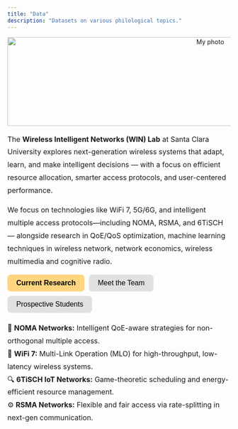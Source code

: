 ```yaml
---
title: "Data"
description: "Datasets on various philological topics."
---
```


<p align="center">
  <img src="/lab.jpeg" alt="My photo" width="900" height="200"/>
</p>

<p style="font-size: 16px; line-height: 1.8;">
  The <strong>Wireless Intelligent Networks (WIN) Lab</strong> at Santa Clara University explores next-generation wireless systems that adapt, learn, and make intelligent decisions — with a focus on efficient resource allocation, smarter access protocols, and user-centered performance.
</p>

<p style="font-size: 16px; line-height: 1.8;">
We focus on technologies like WiFi 7, 5G/6G, and intelligent multiple access protocols—including NOMA, RSMA, and 6TiSCH — alongside research in QoE/QoS optimization, machine learning techniques in wireless network, network economics, wireless multimedia and cognitive radio.
</p>


<style>
.toggle-wrapper {
  display: flex;
  justify-content: center;
  margin-bottom: 20px;
}

.toggle-buttons {
  display: flex;
  gap: 10px;
  flex-wrap: wrap;
}

.toggle-buttons button {
  padding: 10px 20px;
  font-size: 16px;
  border: none;
  border-radius: 8px;
  background-color: #e0e0e0;
  cursor: pointer;
  transition: background-color 0.3s ease;
}

.toggle-buttons button:hover {
  background-color: #ffd580; /* orange highlight on hover */
}

.toggle-buttons button.active {
  background-color: #ffd580;
  font-weight: bold;
}

.toggle-section {
  display: none;
}
.toggle-section.active {
  display: block;
}
</style>

<div class="toggle-wrapper">
  <div class="toggle-buttons">
    <button id="btn-research" class="active" onclick="showSection('research')">Current Research</button>
    <button id="btn-people" onclick="showSection('people')">Meet the Team</button>
    <button id="btn-prospective" onclick="showSection('prospective')">Prospective Students</button>
  </div>
</div>

<div id="research" class="toggle-section active">
<ul style="font-size: 16px; line-height: 1.8; list-style: none; padding-left: 0;">
  <li>📡 <strong>NOMA Networks:</strong> Intelligent QoE-aware strategies for non-orthogonal multiple access.</li>
  <li>🧠 <strong>WiFi 7:</strong> Multi-Link Operation (MLO) for high-throughput, low-latency wireless systems.</li>
  <li>🔍 <strong>6TiSCH IoT Networks:</strong> Game-theoretic scheduling and energy-efficient resource management.</li>
  <li>⚙️ <strong>RSMA Networks:</strong> Flexible and fair access via rate-splitting in next-gen communication.</li>
</ul>

</div>

<div id="people" class="toggle-section">
  <h3>Undergraduate Students:</h3>
  <div style="display: flex; flex-wrap: wrap; gap: 40px; justify-content: space-between;">
    <div style="flex: 1 1 45%; display: flex; gap: 20px; align-items: center;">
      <img src="/picture1.jpeg" alt="Derek Chui" style="width: 120px; height: 120px; object-fit: cover; border-radius: 8px;">
      <div>
        <h3 style="margin: 0;">Derek Chui</h3>
        <p style="margin: 4px 0;">B.S. Student</p>
        <p style="margin: 4px 0;"><em>Project:</em> Optimizing NOMA Network.</p>
      </div>
    </div>
  </div>

  <h3 style="margin-top: 40px;">Graduate Students:</h3>
  <div style="display: flex; flex-wrap: wrap; gap: 40px; justify-content: space-between;">
    <div style="flex: 1 1 45%; display: flex; gap: 20px; align-items: center;">
      <img src="/picture1.jpeg" alt="Mrudhula Lokesh" style="width: 120px; height: 120px; object-fit: cover; border-radius: 8px;">
      <div>
        <h3 style="margin: 0;">Mrudhula Lokesh</h3>
        <p style="margin: 4px 0;">M.S Student</p>
        <p style="margin: 4px 0;"><em>Project:</em> WiFi 7 - MLO.</p>
      </div>
    </div>

  <div style="flex: 1 1 45%; display: flex; gap: 20px; align-items: center;">
      <img src="/picture1.jpeg" alt="Samarth Kulkarni" style="width: 120px; height: 120px; object-fit: cover; border-radius: 8px;">
      <div>
        <h3 style="margin: 0;">Samarth Kulkarni</h3>
        <p style="margin: 4px 0;">M.S Student</p>
        <p style="margin: 4px 0;"><em>Project:</em> ML Models for WiFi 7.</p>
      </div>
    </div>

  <div style="flex: 1 1 45%; display: flex; gap: 20px; align-items: center;">
      <img src="/picture1.jpeg" alt="Brin" style="width: 120px; height: 120px; object-fit: cover; border-radius: 8px;">
      <div>
        <h3 style="margin: 0;">Brian Trinh</h3>
        <p style="margin: 4px 0;">M.S Student</p>
        <p style="margin: 4px 0;"><em>Project:</em> ML Models for WiFi 7.</p>
      </div>
    </div>
  </div>
</div>

<div id="prospective" class="toggle-section">
  <p style="font-size: 16px; line-height: 1.8;">
    <strong>Ph.D. Students:</strong><span style="color: #b86f50;">
  I’m looking to welcome kind, curious, and self-driven Ph.D. students to join the WIN Lab.</span> If you’re passionate about wireless networks, ML for networks, or network economics, feel free to <a href="mailto:kkattiyanramamoorthy@scu.edu" style="color: #f4a261;">email me</a> with your CV and research interests.
  </p>

  <p style="font-size: 16px; line-height: 1.8;">
    <strong>M.S. Students:</strong> If you’re interested in completing a master’s thesis or working on directed research under my supervision, I’d love to hear from you. RA positions are offered based on performance in prior research, typically through a directed research pathway.
  </p>

  <p style="font-size: 16px; line-height: 1.8;">
    <strong>Undergraduate Students:</strong> Curious minds are always welcome! If you're excited to explore research, build real-world systems, or dive into wireless and IoT innovations, drop by my office or send a quick note. No prior research experience is required—just enthusiasm and a willingness to learn.
  </p>
</div>

<script>
function showSection(sectionId) {
  document.querySelectorAll('.toggle-section').forEach(div => div.classList.remove('active'));
  document.querySelectorAll('.toggle-buttons button').forEach(btn => btn.classList.remove('active'));

  document.getElementById(sectionId).classList.add('active');
  document.getElementById('btn-' + sectionId).classList.add('active');
}
</script>



